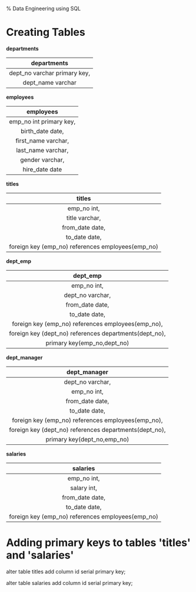 % Data Engineering using SQL

# Creating Tables

**departments**

|        departments         |
|:--------------------------:|
|dept_no varchar primary key,|
|	dept_name varchar    |


**employees**

|        employees          |
|:-------------------------:|
|   emp_no int primary key, |
|	birth_date date,    |
|	first_name varchar, |
|	last_name varchar,  |
|	gender varchar,     |
|	hire_date date      |


**titles**

|         titles            | 
|:-------------------------:|
|	emp_no int,         |	
|	title varchar,      |
|	from_date date,     |
|	to_date date,       |
|foreign key (emp_no) references employees(emp_no) |


**dept_emp**

|           dept_emp        |
|:-------------------------:|
|	emp_no int,         |
|	dept_no varchar,    |
|	from_date date,     |
|	to_date date,       |
|	foreign key (emp_no) references employees(emp_no),|
|	foreign key (dept_no) references departments(dept_no),|
|	primary key(emp_no,dept_no)|


**dept_manager**

|       dept_manager        |
|:-------------------------:|
|	dept_no varchar,    |
|	emp_no int,         |
|	from_date date,     |
|	to_date date,       |
|foreign key (emp_no) references employees(emp_no),|
|foreign key (dept_no) references departments(dept_no),|
|primary key(dept_no,emp_no)|


**salaries**

|    salaries               |
|:-------------------------:|
|	emp_no int,         |
|	salary int,         |
|	from_date date,     |
|	to_date date,       |
|foreign key (emp_no) references employees(emp_no)|


# Adding  primary keys to tables 'titles' and 'salaries'

alter table titles
add column id serial primary key;


alter table salaries
add column id serial primary key;
